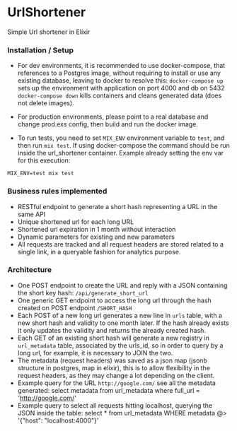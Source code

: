 # UrlShortener

Simple Url shortener in Elixir

### Installation / Setup

- For dev environments, it is recommended to use docker-compose, that references to a Postgres image, without requiring to install or use any existing database, leaving to docker to resolve this:
`docker-compose up` sets up the environment with application on port 4000 and db on 5432
`docker-compose down` kills containers and cleans generated data (does not delete images).

- For production environments, please point to a real database and change prod.exs config, then build and run the docker image.

- To run tests, you need to set `MIX_ENV` environment variable to `test`, and then run `mix test`. If using docker-compose the command should be run inside the url_shortener container. Example already setting the env var for this execution: 

`MIX_ENV=test mix test`

### Business rules implemented

- RESTful endpoint to generate a short hash representing a URL in the same API
- Unique shortened url for each long URL
- Shortened url expiration in 1 month without interaction
- Dynamic parameters for existing and new parameters
- All requests are tracked and all request headers are stored related to a single link, in a queryable fashion for analytics purpose.

### Architecture

- One POST endpoint to create the URL and reply with a JSON containing the short key hash: `/api/generate_short_url`
- One generic GET endpoint to access the long url through the hash created on POST endpoint `/SHORT_HASH`
- Each POST of a new long url generates a new line in `urls` table, with a new short hash and validity to one month later. If the hash already exists it only updates the validity and returns the already created hash.
- Each GET of an existing short hash will generate a new registry in `url_metadata` table, associated by the urls_id, so in order to query by a long url, for example, it is necessary to JOIN the two.
- The metadata (request headers) was saved as a json map (jsonb structure in postgres, map in elixir), this is to allow flexibility in the request headers, as they may change a lot depending on the client.
- Example query for the URL `http://google.com/` see all the metadata generated:
select metadata from url_metadata
where full_url = 'http://google.com/'
- Example query to select all requests hitting localhost, querying the JSON inside the table:
select * from url_metadata
WHERE metadata @> '{"host": "localhost:4000"}'
